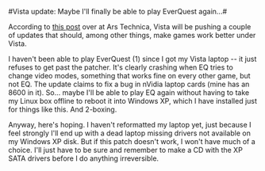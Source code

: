 #Vista update: Maybe I'll finally be able to play EverQuest again...#

According to [this post](http://arstechnica.com/news.ars/post/20070807-vista-performance-and-compatibility-packs-released.html) over at Ars Technica, Vista will be pushing a couple of updates that should, among other things, make games work better under Vista.

I haven't been able to play EverQuest (1) since I got my Vista laptop -- it just refuses to get past the patcher. It's clearly crashing when EQ tries to change video modes, something that works fine on every other game, but not EQ. The update claims to fix a bug in nVidia laptop cards (mine has an 8600 in it). So... maybe I'll be able to play EQ again without having to take my Linux box offline to reboot it into Windows XP, which I have installed just for things like this. And 2-boxing.

Anyway, here's hoping. I haven't reformatted my laptop yet, just because I feel strongly I'll end up with a dead laptop missing drivers not available on my Windows XP disk. But if this patch doesn't work, I won't have much of a choice. I'll just have to be sure and remember to make a CD with the XP SATA drivers before I do anything irreversible.
